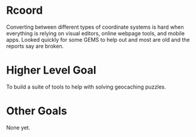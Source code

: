 # Rcoord
Converting between different types of coordinate systems is hard when everything is relying on visual editors, online
webpage tools, and mobile apps.  Looked quickly for some GEMS to help out and most are old and the reports say are 
broken.

# Higher Level Goal
To build a suite of tools to help with solving geocaching puzzles.
 
# Other Goals
None yet.